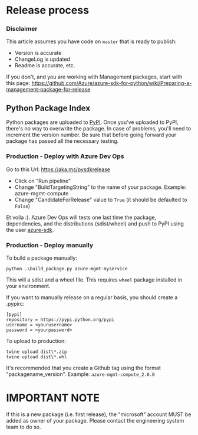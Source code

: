 # Release process

### Disclaimer
This article assumes you have code on `master` that is ready to publish:
- Version is accurate
- ChangeLog is updated
- Readme is accurate, etc.

If you don't, and you are working with Management packages, start with this page:
https://github.com/Azure/azure-sdk-for-python/wiki/Preparing-a-management-package-for-release


## Python Package Index

Python packages are uploaded to [PyPI](https://pypi.org/). Once you've uploaded to PyPI, there's no way to overwrite the package. In case of problems, you'll need to increment the version number. Be sure that before going forward your package has passed all the necessary testing.

### Production - Deploy with Azure Dev Ops

Go to this Url: https://aka.ms/pysdkrelease

- Click on "Run pipeline"
- Change "BuildTargetingString" to the name of your package. Example: azure-mgmt-compute
- Change "CandidateForRelease" value to `True` (it should be defaulted to `False`)

Et voila :). Azure Dev Ops will tests one last time the package, dependencies, and the distributions (sdist/wheel) and push to PyPI using the user [azure-sdk](https://pypi.org/user/azure-sdk/).

### Production - Deploy manually

To build a package manually:
```
python .\build_package.py azure-mgmt-myservice
```

This will a sdist and a wheel file. This requires `wheel` package installed in your environment.

If you want to manually release on a regular basis, you should create a .pypirc:
```
[pypi]
repository = https://pypi.python.org/pypi
username = <yourusername>
password = <yourpassword>
```

To upload to production:
```
twine upload dist\*.zip
twine upload dist\*.whl
```

It's recommended that you create a Github tag using the format "packagename_version". Example: `azure-mgmt-compute_2.0.0`

# IMPORTANT NOTE

If this is a new package (i.e. first release), the "microsoft" account MUST be added as owner of your package. Please contact the engineering system team to do so.